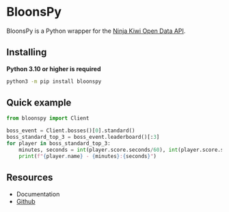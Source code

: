 # BloonsPy

BloonsPy is a Python wrapper for the [Ninja Kiwi Open Data API](https://data.ninjakiwi.com/).

## Installing

**Python 3.10 or higher is required**

```bash
python3 -m pip install bloonspy
```

## Quick example

```python
from bloonspy import Client

boss_event = Client.bosses()[0].standard()
boss_standard_top_3 = boss_event.leaderboard()[:3]
for player in boss_standard_top_3:
    minutes, seconds = int(player.score.seconds/60), int(player.score.seconds%60) 
    print(f"{player.name} - {minutes}:{seconds}")
```

## Resources
+ Documentation
+ [Github](https://github.com/SartoRiccardo/bloonspy)